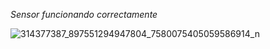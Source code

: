 *Sensor funcionando correctamente*

![314377387_897551294947804_7580075405059586914_n](https://user-images.githubusercontent.com/71794209/202633869-015745e7-3405-44aa-9ffb-9568a3f4643a.jpg)
